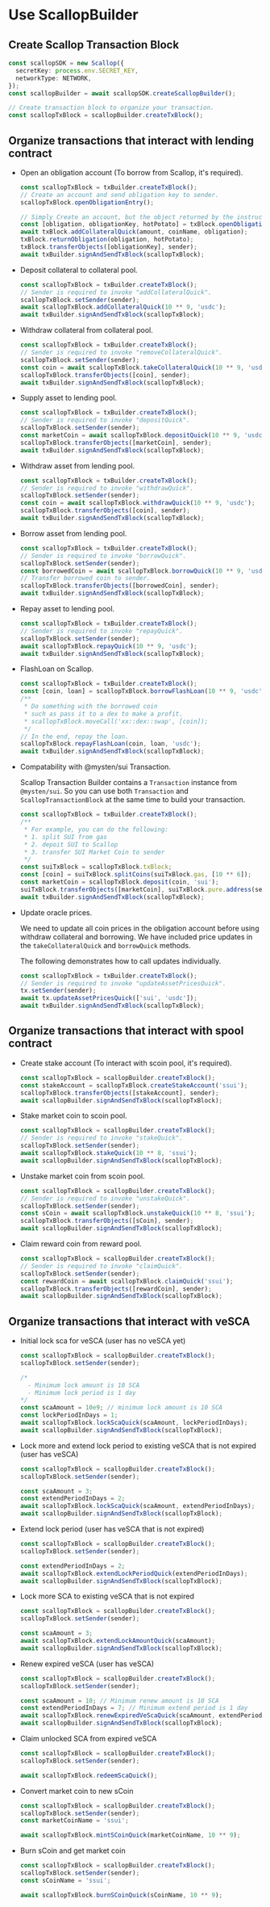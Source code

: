 # Use ScallopBuilder

## Create Scallop Transaction Block

```typescript
const scallopSDK = new Scallop({
  secretKey: process.env.SECRET_KEY,
  networkType: NETWORK,
});
const scallopBuilder = await scallopSDK.createScallopBuilder();

// Create transaction block to organize your transaction.
const scallopTxBlock = scallopBuilder.createTxBlock();
```

## Organize transactions that interact with lending contract

- Open an obligation account (To borrow from Scallop, it's required).

  ```typescript
  const scallopTxBlock = txBuilder.createTxBlock();
  // Create an account and send obligation key to sender.
  scallopTxBlock.openObligationEntry();

  // Simply Create an account, but the object returned by the instruction needs to be processed.
  const [obligation, obligationKey, hotPotato] = txBlock.openObligation();
  await txBlock.addCollateralQuick(amount, coinName, obligation);
  txBlock.returnObligation(obligation, hotPotato);
  txBlock.transferObjects([obligationKey], sender);
  await txBuilder.signAndSendTxBlock(scallopTxBlock);
  ```

- Deposit collateral to collateral pool.

  ```typescript
  const scallopTxBlock = txBuilder.createTxBlock();
  // Sender is required to invoke "addCollateralQuick".
  scallopTxBlock.setSender(sender);
  await scallopTxBlock.addCollateralQuick(10 ** 9, 'usdc');
  await txBuilder.signAndSendTxBlock(scallopTxBlock);
  ```

- Withdraw collateral from collateral pool.

  ```typescript
  const scallopTxBlock = txBuilder.createTxBlock();
  // Sender is required to invoke "removeCollateralQuick".
  scallopTxBlock.setSender(sender);
  const coin = await scallopTxBlock.takeCollateralQuick(10 ** 9, 'usdc');
  scallopTxBlock.transferObjects([coin], sender);
  await txBuilder.signAndSendTxBlock(scallopTxBlock);
  ```

- Supply asset to lending pool.

  ```typescript
  const scallopTxBlock = txBuilder.createTxBlock();
  // Sender is required to invoke "depositQuick".
  scallopTxBlock.setSender(sender);
  const marketCoin = await scallopTxBlock.depositQuick(10 ** 9, 'usdc');
  scallopTxBlock.transferObjects([marketCoin], sender);
  await txBuilder.signAndSendTxBlock(scallopTxBlock);
  ```

- Withdraw asset from lending pool.

  ```typescript
  const scallopTxBlock = txBuilder.createTxBlock();
  // Sender is required to invoke "withdrawQuick".
  scallopTxBlock.setSender(sender);
  const coin = await scallopTxBlock.withdrawQuick(10 ** 9, 'usdc');
  scallopTxBlock.transferObjects([coin], sender);
  await txBuilder.signAndSendTxBlock(scallopTxBlock);
  ```

- Borrow asset from lending pool.

  ```typescript
  const scallopTxBlock = txBuilder.createTxBlock();
  // Sender is required to invoke "borrowQuick".
  scallopTxBlock.setSender(sender);
  const borrowedCoin = await scallopTxBlock.borrowQuick(10 ** 9, 'usdc');
  // Transfer borrowed coin to sender.
  scallopTxBlock.transferObjects([borrowedCoin], sender);
  await txBuilder.signAndSendTxBlock(scallopTxBlock);
  ```

- Repay asset to lending pool.

  ```typescript
  const scallopTxBlock = txBuilder.createTxBlock();
  // Sender is required to invoke "repayQuick".
  scallopTxBlock.setSender(sender);
  await scallopTxBlock.repayQuick(10 ** 9, 'usdc');
  await txBuilder.signAndSendTxBlock(scallopTxBlock);
  ```

- FlashLoan on Scallop.

  ```typescript
  const scallopTxBlock = txBuilder.createTxBlock();
  const [coin, loan] = scallopTxBlock.borrowFlashLoan(10 ** 9, 'usdc');
  /**
   * Do something with the borrowed coin
   * such as pass it to a dex to make a profit.
   * scallopTxBlock.moveCall('xx::dex::swap', [coin]);
   */
  // In the end, repay the loan.
  scallopTxBlock.repayFlashLoan(coin, loan, 'usdc');
  await txBuilder.signAndSendTxBlock(scallopTxBlock);
  ```

- Compatability with @mysten/sui Transaction.

  Scallop Transaction Builder contains a `Transaction` instance from `@mysten/sui`.
  So you can use both `Transaction` and `ScallopTransactionBlock` at the same time to build your transaction.

  ```typescript
  const scallopTxBlock = txBuilder.createTxBlock();
  /**
   * For example, you can do the following:
   * 1. split SUI from gas
   * 2. depoit SUI to Scallop
   * 3. transfer SUI Market Coin to sender
   */
  const suiTxBlock = scallopTxBlock.txBlock;
  const [coin] = suiTxBlock.splitCoins(suiTxBlock.gas, [10 ** 6]);
  const marketCoin = scallopTxBlock.deposit(coin, 'sui');
  suiTxBlock.transferObjects([marketCoin], suiTxBlock.pure.address(sender));
  await txBuilder.signAndSendTxBlock(scallopTxBlock);
  ```

- Update oracle prices.

  We need to update all coin prices in the obligation account before using withdraw collateral and borrowing. We have included price updates in the `takeCollateralQuick` and `borrowQuick` methods.

  The following demonstrates how to call updates individually.

  ```typescript
  const scallopTxBlock = txBuilder.createTxBlock();
  // Sender is required to invoke "updateAssetPricesQuick".
  tx.setSender(sender);
  await tx.updateAssetPricesQuick(['sui', 'usdc']);
  await txBuilder.signAndSendTxBlock(scallopTxBlock);
  ```

## Organize transactions that interact with spool contract

- Create stake account (To interact with scoin pool, it's required).

  ```typescript
  const scallopTxBlock = scallopBuilder.createTxBlock();
  const stakeAccount = scallopTxBlock.createStakeAccount('ssui');
  scallopTxBlock.transferObjects([stakeAccount], sender);
  await scallopBuilder.signAndSendTxBlock(scallopTxBlock);
  ```

- Stake market coin to scoin pool.

  ```typescript
  const scallopTxBlock = scallopBuilder.createTxBlock();
  // Sender is required to invoke "stakeQuick".
  scallopTxBlock.setSender(sender);
  await scallopTxBlock.stakeQuick(10 ** 8, 'ssui');
  await scallopBuilder.signAndSendTxBlock(scallopTxBlock);
  ```

- Unstake market coin from scoin pool.

  ```typescript
  const scallopTxBlock = scallopBuilder.createTxBlock();
  // Sender is required to invoke "unstakeQuick".
  scallopTxBlock.setSender(sender);
  const sCoin = await scallopTxBlock.unstakeQuick(10 ** 8, 'ssui');
  scallopTxBlock.transferObjects([sCoin], sender);
  await scallopBuilder.signAndSendTxBlock(scallopTxBlock);
  ```

- Claim reward coin from reward pool.

  ```typescript
  const scallopTxBlock = scallopBuilder.createTxBlock();
  // Sender is required to invoke "claimQuick".
  scallopTxBlock.setSender(sender);
  const rewardCoin = await scallopTxBlock.claimQuick('ssui');
  scallopTxBlock.transferObjects([rewardCoin], sender);
  await scallopBuilder.signAndSendTxBlock(scallopTxBlock);
  ```

## Organize transactions that interact with veSCA

- Initial lock sca for veSCA (user has no veSCA yet)

  ```typescript
  const scallopTxBlock = scallopBuilder.createTxBlock();
  scallopTxBlock.setSender(sender);

  /*
    - Minimum lock amount is 10 SCA
    - Minimum lock period is 1 day
  */
  const scaAmount = 10e9; // minimum lock amount is 10 SCA
  const lockPeriodInDays = 1;
  await scallopTxBlock.lockScaQuick(scaAmount, lockPeriodInDays);
  await scallopBuilder.signAndSendTxBlock(scallopTxBlock);
  ```

- Lock more and extend lock period to existing veSCA that is not expired (user has veSCA)

  ```typescript
  const scallopTxBlock = scallopBuilder.createTxBlock();
  scallopTxBlock.setSender(sender);

  const scaAmount = 3;
  const extendPeriodInDays = 2;
  await scallopTxBlock.lockScaQuick(scaAmount, extendPeriodInDays);
  await scallopBuilder.signAndSendTxBlock(scallopTxBlock);
  ```

- Extend lock period (user has veSCA that is not expired)

  ```typescript
  const scallopTxBlock = scallopBuilder.createTxBlock();
  scallopTxBlock.setSender(sender);

  const extendPeriodInDays = 2;
  await scallopTxBlock.extendLockPeriodQuick(extendPeriodInDays);
  await scallopBuilder.signAndSendTxBlock(scallopTxBlock);
  ```

- Lock more SCA to existing veSCA that is not expired

  ```typescript
  const scallopTxBlock = scallopBuilder.createTxBlock();
  scallopTxBlock.setSender(sender);

  const scaAmount = 3;
  await scallopTxBlock.extendLockAmountQuick(scaAmount);
  await scallopBuilder.signAndSendTxBlock(scallopTxBlock);
  ```

- Renew expired veSCA (user has veSCA)

  ```typescript
  const scallopTxBlock = scallopBuilder.createTxBlock();
  scallopTxBlock.setSender(sender);

  const scaAmount = 10; // Minimum renew amount is 10 SCA
  const extendPeriodInDays = 7; // Minimum extend period is 1 day
  await scallopTxBlock.renewExpiredVeScaQuick(scaAmount, extendPeriodInDays);
  await scallopBuilder.signAndSendTxBlock(scallopTxBlock);
  ```

- Claim unlocked SCA from expired veSCA

  ```typescript
  const scallopTxBlock = scallopBuilder.createTxBlock();
  scallopTxBlock.setSender(sender);

  await scallopTxBlock.redeemScaQuick();
  ```

- Convert market coin to new sCoin

  ```typescript
  const scallopTxBlock = scallopBuilder.createTxBlock();
  scallopTxBlock.setSender(sender);
  const marketCoinName = 'ssui';

  await scallopTxBlock.mintSCoinQuick(marketCoinName, 10 ** 9);
  ```

- Burn sCoin and get market coin

  ```typescript
  const scallopTxBlock = scallopBuilder.createTxBlock();
  scallopTxBlock.setSender(sender);
  const sCoinName = 'ssui';

  await scallopTxBlock.burnSCoinQuick(sCoinName, 10 ** 9);
  ```
